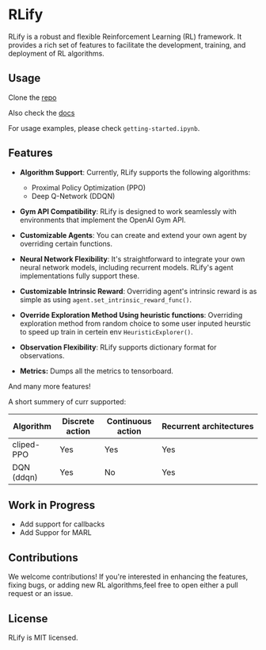 # RLify

RLify is a robust and flexible Reinforcement Learning (RL) framework. It provides a rich set of features to facilitate the development, training, and deployment of RL algorithms.

## Usage

Clone the [repo](https://github.com/nitsan57/RLkit)

Also check the [docs](https://nitsan57.github.io/RLify-docs/)

For usage examples, please check `getting-started.ipynb`.

## Features

- **Algorithm Support**: Currently, RLify supports the following algorithms:

  - Proximal Policy Optimization (PPO)
  - Deep Q-Network (DDQN)
- **Gym API Compatibility**: RLify is designed to work seamlessly with environments that implement the OpenAI Gym API.
- **Customizable Agents**: You can create and extend your own agent by overriding certain functions.
- **Neural Network Flexibility**: It's straightforward to integrate your own neural network models, including recurrent models. RLify's agent implementations fully support these.
- **Customizable Intrinsic Reward**: Overriding agent's intrinsic reward is as simple as using `agent.set_intrinsic_reward_func()`.
- **Override Exploration Method Using heuristic functions**: Overriding exploration method from random choice to some user inputed heurstic to speed up train in certein env `HeuristicExplorer()`.
- **Observation Flexibility**: RLify supports dictionary format for observations.
- **Metrics:** Dumps all the metrics to tensorboard.

And many more features!

A short summery of curr supported:

| Algorithm  | Discrete action | Continuous action | Recurrent architectures |
| ---------- | --------------- | ----------------- | ------------------------ |
| cliped-PPO | Yes             | Yes               | Yes                      |
| DQN (ddqn) | Yes             | No                | Yes                      |

## Work in Progress

- Add support for callbacks
- Add Suppor for MARL

## Contributions

We welcome contributions! If you're interested in enhancing the features, fixing bugs, or adding new RL algorithms,feel free to open either a pull request or an issue.

## License

RLify is MIT licensed.

